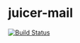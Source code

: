 # juicer-mail

[![Build Status](https://travis-ci.org/juicerframework/juicer-mail.svg?branch=master)](https://travis-ci.org/juicerframework/juicer-mail.svg?branch=master)